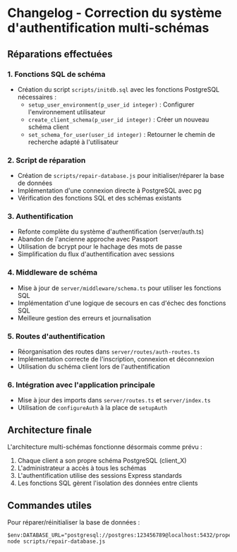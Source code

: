 # Changelog - Correction du système d'authentification multi-schémas

## Réparations effectuées

### 1. Fonctions SQL de schéma

- Création du script `scripts/initdb.sql` avec les fonctions PostgreSQL nécessaires :
  - `setup_user_environment(p_user_id integer)` : Configurer l'environnement utilisateur
  - `create_client_schema(p_user_id integer)` : Créer un nouveau schéma client
  - `set_schema_for_user(user_id integer)` : Retourner le chemin de recherche adapté à l'utilisateur

### 2. Script de réparation

- Création de `scripts/repair-database.js` pour initialiser/réparer la base de données
- Implémentation d'une connexion directe à PostgreSQL avec pg
- Vérification des fonctions SQL et des schémas existants

### 3. Authentification

- Refonte complète du système d'authentification (server/auth.ts)
- Abandon de l'ancienne approche avec Passport
- Utilisation de bcrypt pour le hachage des mots de passe
- Simplification du flux d'authentification avec sessions

### 4. Middleware de schéma

- Mise à jour de `server/middleware/schema.ts` pour utiliser les fonctions SQL
- Implémentation d'une logique de secours en cas d'échec des fonctions SQL
- Meilleure gestion des erreurs et journalisation

### 5. Routes d'authentification

- Réorganisation des routes dans `server/routes/auth-routes.ts`
- Implémentation correcte de l'inscription, connexion et déconnexion
- Utilisation du schéma client lors de l'authentification

### 6. Intégration avec l'application principale

- Mise à jour des imports dans `server/routes.ts` et `server/index.ts`
- Utilisation de `configureAuth` à la place de `setupAuth`

## Architecture finale

L'architecture multi-schémas fonctionne désormais comme prévu :

1. Chaque client a son propre schéma PostgreSQL (client_X)
2. L'administrateur a accès à tous les schémas
3. L'authentification utilise des sessions Express standards
4. Les fonctions SQL gèrent l'isolation des données entre clients

## Commandes utiles

Pour réparer/réinitialiser la base de données :
```
$env:DATABASE_URL="postgresql://postgres:123456789@localhost:5432/property_manager"; node scripts/repair-database.js
``` 